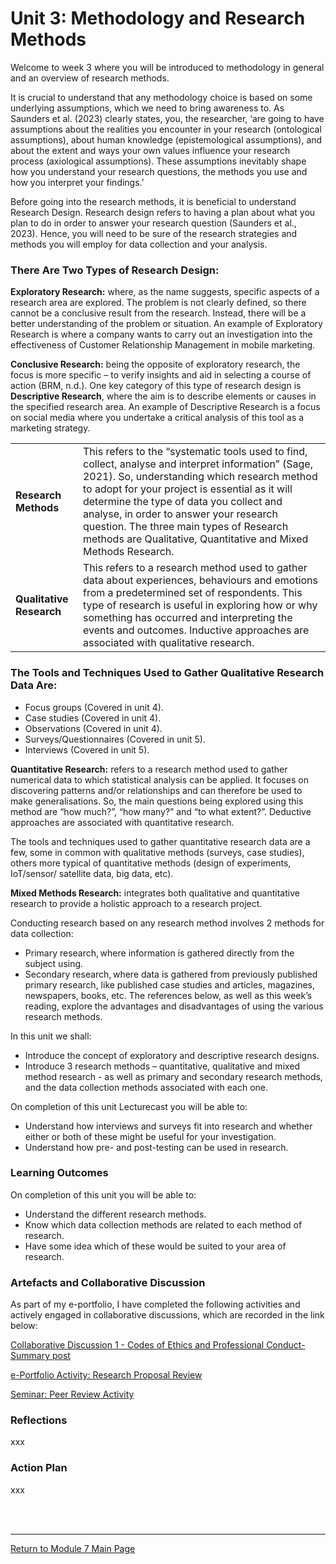# Unit 3: Methodology and Research Methods

Welcome to week 3 where you will be introduced to methodology in general and an overview of research methods.

It is crucial to understand that any methodology choice is based on some underlying assumptions, which we need to bring awareness to. As Saunders et al. (2023) clearly states, you, the researcher, ‘are going to have assumptions about the realities you encounter in your research (ontological assumptions), about human knowledge (epistemological assumptions), and about the extent and ways your own values influence your research process (axiological assumptions). These assumptions inevitably shape how you understand your research questions, the methods you use and how you interpret your findings.’

Before going into the research methods, it is beneficial to understand Research Design. Research design refers to having a plan about what you plan to do in order to answer your research question (Saunders et al., 2023). Hence, you will need to be sure of the research strategies and methods you will employ for data collection and your analysis.

### There Are Two Types of Research Design:
**Exploratory Research:** where, as the name suggests, specific aspects of a research area are explored. The problem is not clearly defined, so there cannot be a conclusive result from the research. Instead, there will be a better understanding of the problem or situation. An example of Exploratory Research is where a company wants to carry out an investigation into the effectiveness of Customer Relationship Management in mobile marketing.

**Conclusive Research:** being the opposite of exploratory research, the focus is more specific – to verify insights and aid in selecting a course of action (BRM, n.d.). One key category of this type of research design is **Descriptive Research**, where the aim is to describe elements or causes in the specified research area. An example of Descriptive Research is a focus on social media where you undertake a critical analysis of this tool as a marketing strategy.

| | |
|:---- | :--- |
| **Research Methods** | This refers to the “systematic tools used to find, collect, analyse and interpret information” (Sage, 2021). So, understanding which research method to adopt for your project is essential as it will determine the type of data you collect and analyse, in order to answer your research question. The three main types of Research methods are Qualitative, Quantitative and Mixed Methods Research. |
| **Qualitative Research** | This refers to a research method used to gather data about experiences, behaviours and emotions from a predetermined set of respondents. This type of research is useful in exploring how or why something has occurred and interpreting the events and outcomes. Inductive approaches are associated with qualitative research. |


### The Tools and Techniques Used to Gather Qualitative Research Data Are:
 - Focus groups (Covered in unit 4).
 - Case studies (Covered in unit 4).
 - Observations (Covered in unit 4).
 - Surveys/Questionnaires (Covered in unit 5).
 - Interviews (Covered in unit 5).

**Quantitative Research:** refers to a research method used to gather numerical data to which statistical analysis can be applied. It focuses on discovering patterns and/or relationships and can therefore be used to make generalisations. So, the main questions being explored using this method are “how much?”, “how many?” and “to what extent?”. Deductive approaches are associated with quantitative research.

The tools and techniques used to gather quantitative research data are a few, some in common with qualitative methods (surveys, case studies), others more typical of quantitative methods (design of experiments, IoT/sensor/ satellite data, big data, etc).

**Mixed Methods Research:** integrates both qualitative and quantitative research to provide a holistic approach to a research project.

Conducting research based on any research method involves 2 methods for data collection:

 - Primary research, where information is gathered directly from the subject using.
 - Secondary research, where data is gathered from previously published primary research, like published case studies and articles, magazines, newspapers, books, etc.
The references below, as well as this week’s reading, explore the advantages and disadvantages of using the various research methods.

In this unit we shall:
 - Introduce the concept of exploratory and descriptive research designs.
- Introduce 3 research methods – quantitative, qualitative and mixed method research - as well as primary and secondary research methods, and the data collection methods associated with each one.

On completion of this unit Lecturecast you will be able to:
 - Understand how interviews and surveys fit into research and whether either or both of these might be useful for your investigation.
 - Understand how pre- and post-testing can be used in research.

### Learning Outcomes
On completion of this unit you will be able to:
 - Understand the different research methods.
 - Know which data collection methods are related to each method of research.
 - Have some idea which of these would be suited to your area of research.

### Artefacts and Collaborative Discussion
As part of my e-portfolio, I have completed the following activities and actively engaged in collaborative discussions, which are recorded in the link below:

[Collaborative Discussion 1 - Codes of Ethics and Professional Conduct-Summary post](RMPP_Unit03_Summary.pdf)

[e-Portfolio Activity: Research Proposal Review](RMPP_Unit03_Activity.md) 

[Seminar: Peer Review Activity](RMPP_Unit03_Seminar.md)

### Reflections
xxx

### Action Plan
xxx

<br><br>

--- 

[Return to Module 7 Main Page](RMPP_main.md)
